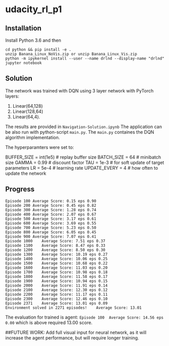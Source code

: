 # udacity_rl_p1

## Installation

Install Python 3.6 and then
```
cd python && pip install -e . 
unzip Banana_Linux_NoVis.zip or unzip Banana_Linux_Vis.zip 
python -m ipykernel install --user --name drlnd --display-name "drlnd"
jupyter notebook
```
## Solution
The network was trained with DQN using 3 layer network with PyTorch layers:

1. Linear(64,128)
2. Linear(128,64)
3. Linear(64,4).

The results are provided in ```Navigation-Solution.ipynb``` 
The application can be also run with python-script ```main.py```.
The ```main.py``` containes the DQN algorithm implementation. 

The hyperparamters were set to:

BUFFER_SIZE = int(1e5)  # replay buffer size
BATCH_SIZE = 64         # minibatch size
GAMMA = 0.99            # discount factor
TAU = 1e-3              # for soft update of target parameters
LR = 5e-4               # learning rate
UPDATE_EVERY = 4        # how often to update the network


## Progress

```
Episode 100	Average Score: 0.15 eps 0.90
Episode 200	Average Score: 0.45 eps 0.82
Episode 300	Average Score: 1.28 eps 0.74
Episode 400	Average Score: 2.07 eps 0.67
Episode 500	Average Score: 3.17 eps 0.61
Episode 600	Average Score: 3.69 eps 0.55
Episode 700	Average Score: 5.23 eps 0.50
Episode 800	Average Score: 6.05 eps 0.45
Episode 900	Average Score: 7.07 eps 0.41
Episode 1000	Average Score: 7.51 eps 0.37
Episode 1100	Average Score: 8.47 eps 0.33
Episode 1200	Average Score: 8.50 eps 0.30
Episode 1300	Average Score: 10.19 eps 0.27
Episode 1400	Average Score: 10.06 eps 0.25
Episode 1500	Average Score: 10.68 eps 0.22
Episode 1600	Average Score: 11.03 eps 0.20
Episode 1700	Average Score: 10.98 eps 0.18
Episode 1800	Average Score: 11.58 eps 0.17
Episode 1900	Average Score: 10.94 eps 0.15
Episode 2000	Average Score: 11.91 eps 0.14
Episode 2100	Average Score: 12.30 eps 0.12
Episode 2200	Average Score: 11.17 eps 0.11
Episode 2300	Average Score: 12.46 eps 0.10
Episode 2371	Average Score: 13.01 eps 0.09
Environment solved in 2271 episodes!	Average Score: 13.01
```

The evaluation for trained is agent:
```Episode 100	Average Score: 14.56 eps 0.00```
which is above required 13.00 score.

##FUTURE WORK:
Add full visual input for neural network, as it will increase the agent performance, but will require longer training. 

